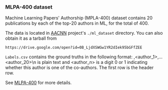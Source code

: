 ### MLPA-400 dataset

Machine Learning Papers' Authorship (MPLA-400) dataset contains 20 publications by each of the top-20 authors in ML, for the total of 400.

The data is located in [AACNN](https://github.com/dainis-boumber/AA_CNN) project's `./ml_dataset` directory. You can also obtain it as a tarball from

`https://drive.google.com/open?id=0B_LjdXSWGw1YR2dIek95bGFfZEE`

`Labels.csv` contains the ground truths in the following format: <filename>,<author_1>,<author2>...<author_20>\n
 <filename> is plain text and <author_n> is a digit 0 or 1 indicating whether this author is one of the co-authors. The first row is the header row.

See [MLPA-400](https://github.com/dainis-boumber/AA_CNN/wiki/MLPA-400-Dataset) for more details.